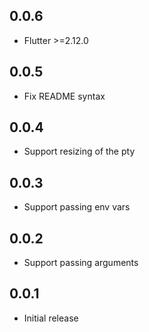 ## 0.0.6

* Flutter >=2.12.0

## 0.0.5

* Fix README syntax

## 0.0.4

* Support resizing of the pty

## 0.0.3

* Support passing env vars
## 0.0.2

* Support passing arguments
## 0.0.1

* Initial release
